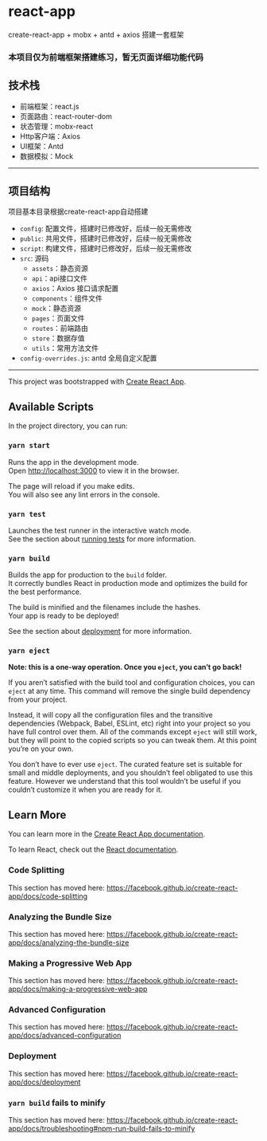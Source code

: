 # react-app
create-react-app + mobx + antd + axios 搭建一套框架

### **本项目仅为前端框架搭建练习，暂无页面详细功能代码**

## 技术栈
- 前端框架：react.js
- 页面路由：react-router-dom
- 状态管理：mobx-react
- Http客户端：Axios
- UI框架：Antd
- 数据模拟：Mock

---
## 项目结构
项目基本目录根据create-react-app自动搭建

- `config`: 配置文件，搭建时已修改好，后续一般无需修改
- `public`: 共用文件，搭建时已修改好，后续一般无需修改
- `script`: 构建文件，搭建时已修改好，后续一般无需修改
- `src`: 源码
  - `assets`：静态资源
  - `api`：api接口文件
  - `axios`：Axios 接口请求配置
  - `components`：组件文件
  - `mock`：静态资源
  - `pages`：页面文件
  - `routes`：前端路由
  - `store`：数据存值
  - `utils`：常用方法文件
- `config-overrides.js`: antd 全局自定义配置

---


This project was bootstrapped with [Create React App](https://github.com/facebook/create-react-app).

## Available Scripts

In the project directory, you can run:

### `yarn start`

Runs the app in the development mode.<br />
Open [http://localhost:3000](http://localhost:3000) to view it in the browser.

The page will reload if you make edits.<br />
You will also see any lint errors in the console.

### `yarn test`

Launches the test runner in the interactive watch mode.<br />
See the section about [running tests](https://facebook.github.io/create-react-app/docs/running-tests) for more information.

### `yarn build`

Builds the app for production to the `build` folder.<br />
It correctly bundles React in production mode and optimizes the build for the best performance.

The build is minified and the filenames include the hashes.<br />
Your app is ready to be deployed!

See the section about [deployment](https://facebook.github.io/create-react-app/docs/deployment) for more information.

### `yarn eject`

**Note: this is a one-way operation. Once you `eject`, you can’t go back!**

If you aren’t satisfied with the build tool and configuration choices, you can `eject` at any time. This command will remove the single build dependency from your project.

Instead, it will copy all the configuration files and the transitive dependencies (Webpack, Babel, ESLint, etc) right into your project so you have full control over them. All of the commands except `eject` will still work, but they will point to the copied scripts so you can tweak them. At this point you’re on your own.

You don’t have to ever use `eject`. The curated feature set is suitable for small and middle deployments, and you shouldn’t feel obligated to use this feature. However we understand that this tool wouldn’t be useful if you couldn’t customize it when you are ready for it.

## Learn More

You can learn more in the [Create React App documentation](https://facebook.github.io/create-react-app/docs/getting-started).

To learn React, check out the [React documentation](https://reactjs.org/).

### Code Splitting

This section has moved here: https://facebook.github.io/create-react-app/docs/code-splitting

### Analyzing the Bundle Size

This section has moved here: https://facebook.github.io/create-react-app/docs/analyzing-the-bundle-size

### Making a Progressive Web App

This section has moved here: https://facebook.github.io/create-react-app/docs/making-a-progressive-web-app

### Advanced Configuration

This section has moved here: https://facebook.github.io/create-react-app/docs/advanced-configuration

### Deployment

This section has moved here: https://facebook.github.io/create-react-app/docs/deployment

### `yarn build` fails to minify

This section has moved here: https://facebook.github.io/create-react-app/docs/troubleshooting#npm-run-build-fails-to-minify
